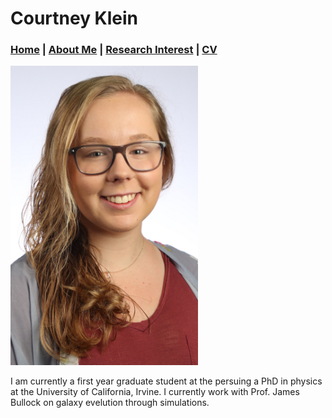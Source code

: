 # Courtney Klein 
### [Home](README.md)  |  [About Me](bio.md)  |  [Research Interest](research.md)  |  [CV](cv.md)

<img float: left src="images/Headshotedit.JPG" width="300" />

<p> I am currently a first year graduate student at the persuing a PhD in physics at the University of California, Irvine. I currently work with Prof. James Bullock on galaxy evelution through simulations. </p>
